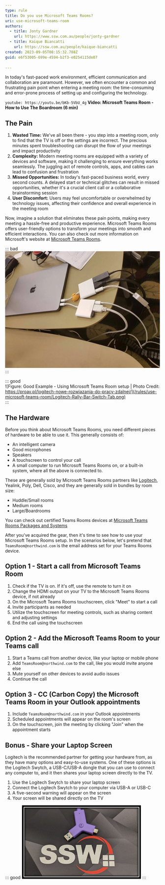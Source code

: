 ```yaml
---
type: rule
title: Do you use Microsoft Teams Rooms?
uri: use-microsoft-teams-room
authors:
  - title: Jonty Gardner
    url: https://www.ssw.com.au/people/jonty-gardner
  - title: Kaique Biancatti
    url: https://ssw.com.au/people/kaique-biancatti
created: 2023-09-05T08:15:32.788Z
guid: e6f53005-699e-4594-b2f3-e0254115de07

---
```


In today's fast-paced work environment, efficient communication and collaboration are paramount. However, we often encounter a common and frustrating pain point when entering a meeting room: the time-consuming and error-prone process of setting up and configuring the technology.

<!--endintro-->

`youtube: https://youtu.be/bKb-5VbU_4g`
**Video: Microsoft Teams Room - How to Use The Boardroom (6 min)**

## The Pain

1. **Wasted Time:** We've all been there - you step into a meeting room, only to find that the TV is off or the settings are incorrect. The precious minutes spent troubleshooting can disrupt the flow of your meetings and impact productivity
2. **Complexity:** Modern meeting rooms are equipped with a variety of devices and software, making it challenging to ensure everything works seamlessly. The juggling act of remote controls, apps, and cables can lead to confusion and frustration
3. **Missed Opportunities:** In today's fast-paced business world, every second counts. A delayed start or technical glitches can result in missed opportunities, whether it's a crucial client call or a collaborative brainstorming session
4. **User Discomfort:** Users may feel uncomfortable or overwhelmed by technology issues, affecting their confidence and overall experience in the meeting room

Now, imagine a solution that eliminates these pain points, making every meeting a hassle-free and productive experience. Microsoft Teams Rooms offers user-friendly options to transform your meetings into smooth and efficient interactions. You can also check out more information on Microsoft's website at [Microsoft Teams Rooms](https://www.microsoft.com/en-au/microsoft-teams/microsoft-teams-rooms).

::: bad  
![Figure: Bad Example - Cable adapter Hell](/rules/use-microsoft-teams-room/bad-example-too-many-cables.png)  
:::

::: good  
![Figure: Good Example - Using Microsoft Teams Room setup | Photo Credit: https://proav.pl/logitech-nowe-rozwiazania-do-pracy-zdalnej/](/rules/use-microsoft-teams-room/Logitech-Rally-Bar-Switch-Tab.png)  
:::

## The Hardware

Before you think about Microsoft Teams Rooms, you need different pieces of hardware to be able to use it. This generally consists of:

* An intelligent camera
* Good microphones
* Speakers
* A touchscreen to control your call
* A small computer to run Microsoft Teams Rooms on, or a built-in system, where all the above is connected to.

These are generally sold by Microsoft Teams Rooms partners like [Logitech](https://www.logitech.com/en-au/video-collaboration/partners/microsoft.html), Yealink, Poly, Dell, Cisco, and they are generally sold in bundles by room size:

* Huddle/Small rooms
* Medium rooms
* Large/Boardrooms

You can check out certified Teams Rooms devices at [Microsoft Teams Rooms Packages and Systems](https://www.microsoft.com/en-au/microsoft-teams/across-devices/devices/category/teams-rooms/20)

After you've acquired the gear, then it's time to see how to use your Microsoft Teams Rooms setup. In the scenarios below, let's pretend that `TeamsRoom@northwind.com` is the email address set for your Teams Rooms device.

## Option 1 - Start a call from Microsoft Teams Room

1. Check if the TV is on. If it's off, use the remote to turn it on
2. Change the HDMI output on your TV to the Microsoft Teams Rooms device, if not already
3. On the Microsoft Teams Rooms touchscreen, click "Meet" to start a call
4. Invite participants as needed
5. Utilize the touchscreen for meeting controls, such as sharing content and adjusting settings
6. End the call using the touchscreen

## Option 2 - Add the Microsoft Teams Room to your Teams call

1. Start a Teams call from another device, like your laptop or mobile phone
2. Add `TeamsRoom@northwind.com` to the call, like you would invite anyone else
3. Mute yourself on other devices to avoid audio issues
4. Continue the call

## Option 3 - CC (Carbon Copy) the  Microsoft Teams Room in your Outlook appointments

1. Include `TeamsRoom@northwind.com` in your Outlook appointments
2. Scheduled appointments will appear on the room's screen
3. On the touchscreen, join the meeting by clicking "Join" when the appointment starts

## Bonus - Share your Laptop Screen

Logitech is the recommended partner for getting your hardware from, as they have many options and easy-to-use systems. One of these options is the Logitech Swytch, a USB-C/USB-A dongle that you can use to connect any computer to, and it then shares your laptop screen directly to the TV.

1. Use the Logitech Swytch to share your laptop screen
2. Connect the Logitech Swytch to your computer via USB-A or USB-C
3. A five-second warning will appear on the screen
4. Your screen will be shared directly on the TV

::: good
![Figure: Good example - Using the Logitech Swytch to easily connect your laptop and go beyond Teams](/rules/use-microsoft-teams-room/logitechswytch.png)
:::

